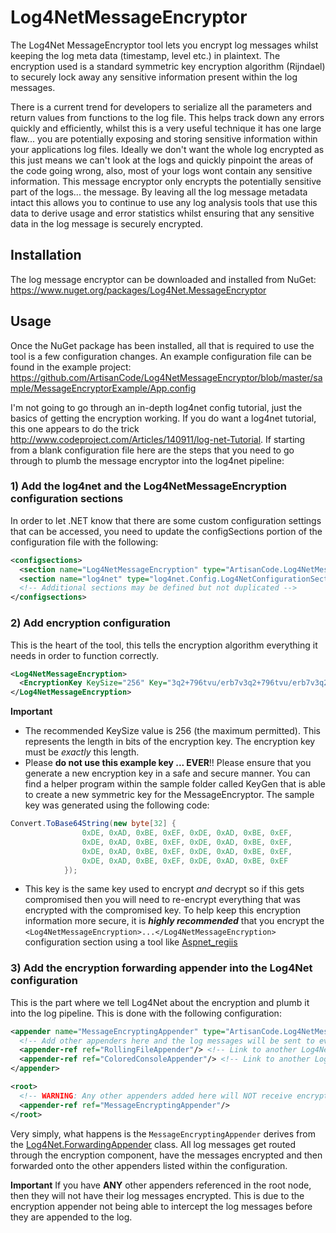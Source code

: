 ﻿Log4NetMessageEncryptor
=======================

The Log4Net MessageEncryptor tool lets you encrypt log messages whilst keeping the log meta data (timestamp, level etc.) in plaintext. The encryption used is a standard symmetric key encryption algorithm (Rijndael) to securely lock away any sensitive information present within the log messages.

There is a current trend for developers to serialize all the parameters and return values from functions to the log file. This helps track down any errors quickly and efficiently, whilst this is a very useful technique it has one large flaw... you are potentially exposing and storing sensitive information within your applications log files. Ideally we don't want the whole log encrypted as this just means we can't look at the logs and quickly pinpoint the areas of the code going wrong, also, most of your logs wont contain any sensitive information. This message encryptor only encrypts the potentially sensitive part of the logs... the message. By leaving all the log message metadata intact this allows you to continue to use any log analysis tools that use this data to derive usage and error statistics whilst ensuring that any sensitive data in the log message is securely encrypted.


Installation
------------

The log message encryptor can be downloaded and installed from NuGet: https://www.nuget.org/packages/Log4Net.MessageEncryptor


Usage
-----

Once the NuGet package has been installed, all that is required to use the tool is a few configuration changes. An example configuration file can be found in the example project: https://github.com/ArtisanCode/Log4NetMessageEncryptor/blob/master/sample/MessageEncryptorExample/App.config

I'm not going to go through an in-depth log4net config tutorial, just the basics of getting the encryption working. If you do want a log4net tutorial, this one appears to do the trick http://www.codeproject.com/Articles/140911/log-net-Tutorial. If starting from a blank configuration file here are the steps that you need to go through to plumb the message encryptor into the log4net pipeline:

### 1) Add the log4net and the Log4NetMessageEncryption configuration sections

In order to let .NET know that there are some custom configuration settings that can be accessed, you need to update the configSections portion of the configuration file with the following:

```xml
<configsections>
  <section name="Log4NetMessageEncryption" type="ArtisanCode.Log4NetMessageEncryptor.Log4NetMessageEncryptorConfiguration, ArtisanCode.Log4NetMessageEncryptor" />
  <section name="log4net" type="log4net.Config.Log4NetConfigurationSectionHandler, log4net" />
  <!-- Additional sections may be defined but not duplicated -->
</configsections>
```

### 2) Add encryption configuration

This is the heart of the tool, this tells the encryption algorithm everything it needs in order to function correctly.

```xml
<Log4NetMessageEncryption>
  <EncryptionKey KeySize="256" Key="3q2+796tvu/erb7v3q2+796tvu/erb7v3q2+796tvu8="/>
</Log4NetMessageEncryption>
```

**Important**

- The recommended KeySize value is 256 (the maximum permitted). This represents the length in bits of the encryption key. The encryption key must be _exactly_ this length.
- Please **do not use this example key ... EVER**!! Please ensure that you generate a new encryption key in a safe and secure manner. You can find a helper program within the sample folder called KeyGen that is able to create a new symmetric key for the MessageEncryptor. 
The sample key was generated using the following code:
```cs
Convert.ToBase64String(new byte[32] {
                0xDE, 0xAD, 0xBE, 0xEF, 0xDE, 0xAD, 0xBE, 0xEF,
                0xDE, 0xAD, 0xBE, 0xEF, 0xDE, 0xAD, 0xBE, 0xEF,
                0xDE, 0xAD, 0xBE, 0xEF, 0xDE, 0xAD, 0xBE, 0xEF,
                0xDE, 0xAD, 0xBE, 0xEF, 0xDE, 0xAD, 0xBE, 0xEF
            });
```
- This key is the same key used to encrypt _and_ decrypt so if this gets compromised then you will need to re-encrypt everything that was encrypted with the compromised key. To help keep this encryption information more secure, it is **_highly recommended_** that you encrypt the `<Log4NetMessageEncryption>...</Log4NetMessageEncryption>` configuration section using a tool like [Aspnet_regiis](http://msdn.microsoft.com/en-US/library/k6h9cz8h(v=vs.100).ASPX)

### 3) Add the encryption forwarding appender into the Log4Net configuration

This is the part where we tell Log4Net about the encryption and plumb it into the log pipeline. This is done with the following configuration:
```xml
<appender name="MessageEncryptingAppender" type="ArtisanCode.Log4NetMessageEncryptor.MessageEncryptingForwardingAppender, ArtisanCode.Log4NetMessageEncryptor">
  <!-- Add other appenders here and the log messages will be sent to every listed appender with the encrypted messages -->
  <appender-ref ref="RollingFileAppender"/> <!-- Link to another Log4Net appender -->
  <appender-ref ref="ColoredConsoleAppender"/> <!-- Link to another Log4Net appender -->
</appender>

<root>
  <!-- WARNING: Any other appenders added here will NOT receive encrypted messages. All the messages will appear in plain text. -->
  <appender-ref ref="MessageEncryptingAppender"/>
</root>
```

Very simply, what happens is the `MessageEncryptingAppender` derives from the [Log4Net.ForwardingAppender](http://logging.apache.org/log4net/release/sdk/log4net.Appender.ForwardingAppender.html) class. All log messages get routed through the encryption component, have the messages encrypted and then forwarded onto the other appenders listed within the configuration.

**Important**
If you have **ANY** other appenders referenced in the root node, then they will not have their log messages encrypted. This is due to the encryption appender not being able to intercept the log messages before they are appended to the log.
